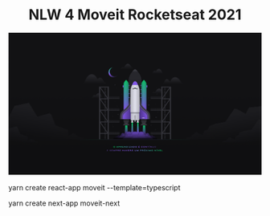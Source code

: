 <h1 align="center">
    NLW 4 Moveit Rocketseat 2021
</h1>
<p align="center">    
<img alt="NLW-4" src="nlw-4.png">
</p>
yarn create react-app moveit --template=typescript

yarn create next-app moveit-next
